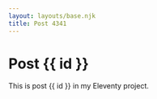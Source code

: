 ```yaml
---
layout: layouts/base.njk
title: Post 4341
---
```


# Post {{ id }}

This is post {{ id }} in my Eleventy project.
